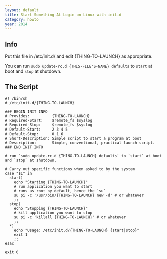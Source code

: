 ```yaml
---
layout: default
title: Start Something At Login on Linux with init.d
category: howto
year: 2014
---
```


## Info

Put this file in /etc/init.d/ and edit {THING-TO-LAUNCH} as appropriate.

You can run `sudo update-rc.d {THIS-FILE'S-NAME} defaults` to `start` at boot and `stop` at shutdown.

## The Script

    #! /bin/sh
    # /etc/init.d/{THING-TO-LAUNCH}

    ### BEGIN INIT INFO
    # Provides:          {THING-TO-LAUNCH}
    # Required-Start:    $remote_fs $syslog
    # Required-Stop:     $remote_fs $syslog
    # Default-Start:     2 3 4 5
    # Default-Stop:      0 1 6
    # Short-Description: Simple script to start a program at boot
    # Description:       Simple, conventional, practical launch script.
    ### END INIT INFO

    # run `sudo update-rc.d {THING-TO-LAUNCH} defaults` to `start` at boot and `stop` at shutdown.

    # Carry out specific functions when asked to by the system
    case "$1" in
      start)
        echo "Starting {THING-TO-LAUNCH}"
        # run application you want to start
        # runs as root by default, hence the `su`
        su pi -c '/usr/bin/{THING-TO-LAUNCH} new -d' # or whatever
        ;;
      stop)
        echo "Stopping {THING-TO-LAUNCH}"
        # kill application you want to stop
        su pi -c 'killall {THING-TO-LAUNCH}' # or whatever
        ;;
      *)
        echo "Usage: /etc/init.d/{THING-TO-LAUNCH} {start|stop}"
        exit 1
        ;;
    esac

    exit 0
